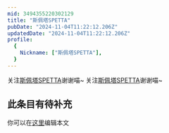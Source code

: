 ```yaml
---
mid: 3494355220302129
title: "斯佩塔SPETTA"
pubDate: "2024-11-04T11:22:12.206Z"
updatedDate: "2024-11-04T11:22:12.206Z"
profile:
  {
    Nickname: ["斯佩塔SPETTA"],
  }
---
```


关注[斯佩塔SPETTA](https://space.bilibili.com/3494355220302129)谢谢喵~ 关注[斯佩塔SPETTA](https://space.bilibili.com/3494355220302129)谢谢喵~

## 此条目有待补充
你可以在[这里](https://github.com/Yuhanawa/VTuber.ICU/edit/master/src/content/v/斯佩塔SPETTA/index.md)编辑本文
